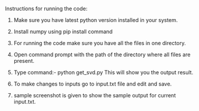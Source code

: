 Instructions for running the code:

1. Make sure you have latest python version installed in your system.

2. Install numpy using pip install command

3. For running the code make sure you have all the files in one directory.

4. Open command prompt with the path of the directory where all files are present.

5. Type command:- 
   python get_svd.py
This will show you the output result.

6. To make changes to inputs go to input.txt file and edit and save.

7. sample screenshot is given to show the sample output for current input.txt.


